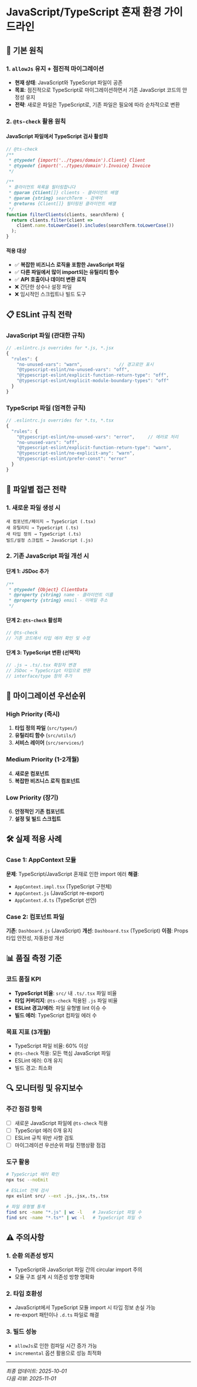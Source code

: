 # JavaScript/TypeScript 혼재 환경 가이드라인

## 🎯 기본 원칙

### 1. `allowJs` 유지 + 점진적 마이그레이션
- **현재 상태**: JavaScript와 TypeScript 파일이 공존
- **목표**: 점진적으로 TypeScript로 마이그레이션하면서 기존 JavaScript 코드의 안정성 유지
- **전략**: 새로운 파일은 TypeScript로, 기존 파일은 필요에 따라 순차적으로 변환

### 2. `@ts-check` 활용 원칙

#### JavaScript 파일에서 TypeScript 검사 활성화
```javascript
// @ts-check
/**
 * @typedef {import('../types/domain').Client} Client
 * @typedef {import('../types/domain').Invoice} Invoice
 */

/**
 * 클라이언트 목록을 필터링합니다
 * @param {Client[]} clients - 클라이언트 배열
 * @param {string} searchTerm - 검색어
 * @returns {Client[]} 필터링된 클라이언트 배열
 */
function filterClients(clients, searchTerm) {
  return clients.filter(client => 
    client.name.toLowerCase().includes(searchTerm.toLowerCase())
  );
}
```

#### 적용 대상
- ✅ **복잡한 비즈니스 로직을 포함한 JavaScript 파일**
- ✅ **다른 파일에서 많이 import되는 유틸리티 함수**
- ✅ **API 호출이나 데이터 변환 로직**
- ❌ 간단한 상수나 설정 파일
- ❌ 임시적인 스크립트나 빌드 도구

## 📋 ESLint 규칙 전략

### JavaScript 파일 (관대한 규칙)
```javascript
// .eslintrc.js overrides for *.js, *.jsx
{
  "rules": {
    "no-unused-vars": "warn",              // 경고로만 표시
    "@typescript-eslint/no-unused-vars": "off",
    "@typescript-eslint/explicit-function-return-type": "off",
    "@typescript-eslint/explicit-module-boundary-types": "off"
  }
}
```

### TypeScript 파일 (엄격한 규칙)
```javascript
// .eslintrc.js overrides for *.ts, *.tsx
{
  "rules": {
    "@typescript-eslint/no-unused-vars": "error",     // 에러로 처리
    "no-unused-vars": "off",
    "@typescript-eslint/explicit-function-return-type": "warn",
    "@typescript-eslint/no-explicit-any": "warn",
    "@typescript-eslint/prefer-const": "error"
  }
}
```

## 🔧 파일별 접근 전략

### 1. 새로운 파일 생성 시
```
새 컴포넌트/페이지 → TypeScript (.tsx)
새 유틸리티 → TypeScript (.ts)
새 타입 정의 → TypeScript (.ts)
빌드/설정 스크립트 → JavaScript (.js)
```

### 2. 기존 JavaScript 파일 개선 시

#### 단계 1: JSDoc 추가
```javascript
/**
 * @typedef {Object} ClientData
 * @property {string} name - 클라이언트 이름
 * @property {string} email - 이메일 주소
 */
```

#### 단계 2: `@ts-check` 활성화
```javascript
// @ts-check
// 기존 코드에서 타입 에러 확인 및 수정
```

#### 단계 3: TypeScript 변환 (선택적)
```typescript
// .js → .ts/.tsx 확장자 변경
// JSDoc → TypeScript 타입으로 변환
// interface/type 정의 추가
```

## 🎯 마이그레이션 우선순위

### High Priority (즉시)
1. **타입 정의 파일** (`src/types/`)
2. **유틸리티 함수** (`src/utils/`)
3. **서비스 레이어** (`src/services/`)

### Medium Priority (1-2개월)
4. **새로운 컴포넌트**
5. **복잡한 비즈니스 로직 컴포넌트**

### Low Priority (장기)
6. **안정적인 기존 컴포넌트**
7. **설정 및 빌드 스크립트**

## 🛠️ 실제 적용 사례

### Case 1: AppContext 모듈
**문제**: TypeScript/JavaScript 혼재로 인한 import 에러
**해결**: 
- `AppContext.impl.tsx` (TypeScript 구현체)
- `AppContext.js` (JavaScript re-export)
- `AppContext.d.ts` (TypeScript 선언)

### Case 2: 컴포넌트 파일
**기존**: `Dashboard.js` (JavaScript)
**개선**: `Dashboard.tsx` (TypeScript)
**이점**: Props 타입 안전성, 자동완성 개선

## 📊 품질 측정 기준

### 코드 품질 KPI
- **TypeScript 비율**: `src/` 내 `.ts/.tsx` 파일 비율
- **타입 커버리지**: `@ts-check` 적용된 `.js` 파일 비율
- **ESLint 경고/에러**: 파일 유형별 lint 이슈 수
- **빌드 에러**: TypeScript 컴파일 에러 수

### 목표 지표 (3개월)
- TypeScript 파일 비율: 60% 이상
- `@ts-check` 적용: 모든 핵심 JavaScript 파일
- ESLint 에러: 0개 유지
- 빌드 경고: 최소화

## 🔍 모니터링 및 유지보수

### 주간 점검 항목
- [ ] 새로운 JavaScript 파일에 `@ts-check` 적용
- [ ] TypeScript 에러 0개 유지
- [ ] ESLint 규칙 위반 사항 검토
- [ ] 마이그레이션 우선순위 파일 진행상황 점검

### 도구 활용
```bash
# TypeScript 에러 확인
npx tsc --noEmit

# ESLint 전체 검사
npx eslint src/ --ext .js,.jsx,.ts,.tsx

# 파일 유형별 통계
find src -name "*.js" | wc -l    # JavaScript 파일 수
find src -name "*.ts*" | wc -l   # TypeScript 파일 수
```

## ⚠️ 주의사항

### 1. 순환 의존성 방지
- TypeScript와 JavaScript 파일 간의 circular import 주의
- 모듈 구조 설계 시 의존성 방향 명확화

### 2. 타입 호환성
- JavaScript에서 TypeScript 모듈 import 시 타입 정보 손실 가능
- re-export 패턴이나 `.d.ts` 파일로 해결

### 3. 빌드 성능
- `allowJs`로 인한 컴파일 시간 증가 가능
- `incremental` 옵션 활용으로 성능 최적화

---

*최종 업데이트: 2025-10-01*  
*다음 리뷰: 2025-11-01*